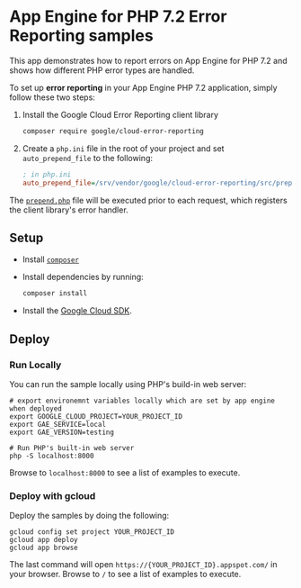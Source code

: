 # App Engine for PHP 7.2 Error Reporting samples

This app demonstrates how to report errors on App Engine for PHP 7.2 and shows how 
different PHP error types are handled.

To set up **error reporting** in your App Engine PHP 7.2 application, simply follow
these two steps:

1. Install the Google Cloud Error Reporting client library
   ```sh
   composer require google/cloud-error-reporting
   ```
2. Create a `php.ini` file in the root of your project and set 
   `auto_prepend_file` to the following:
    ```ini
    ; in php.ini
    auto_prepend_file=/srv/vendor/google/cloud-error-reporting/src/prepend.php
    ```
    
The [`prepend.php`][prepend] file will be executed prior to each request, which 
registers the client library's error handler.

[prepend]: https://github.com/GoogleCloudPlatform/google-cloud-php-errorreporting/blob/master/src/prepend.php

## Setup

- Install [`composer`](https://getcomposer.org)
- Install dependencies by running:

    ```sh
    composer install
    ```

- Install the [Google Cloud SDK](https://developers.google.com/cloud/sdk/).

## Deploy

### Run Locally

You can run the sample locally using PHP's build-in web server:

```
# export environemnt variables locally which are set by app engine when deployed
export GOOGLE_CLOUD_PROJECT=YOUR_PROJECT_ID
export GAE_SERVICE=local
export GAE_VERSION=testing

# Run PHP's built-in web server
php -S localhost:8000
```

Browse to `localhost:8000` to see a list of examples to execute.

### Deploy with gcloud

Deploy the samples by doing the following:

```
gcloud config set project YOUR_PROJECT_ID
gcloud app deploy
gcloud app browse
```

The last command will open `https://{YOUR_PROJECT_ID}.appspot.com/`
in your browser. Browse to `/` to see a list of examples to execute.
